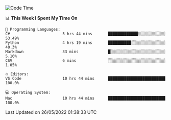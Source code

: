 <!--START_SECTION:waka-->
![Code Time](http://img.shields.io/badge/Code%20Time-0%20secs-blue)

📊 **This Week I Spent My Time On** 

```text
💬 Programming Languages: 
C#                       5 hrs 44 mins       █████████████░░░░░░░░░░░░   53.49% 
Python                   4 hrs 19 mins       ██████████░░░░░░░░░░░░░░░   40.3% 
Markdown                 33 mins             █░░░░░░░░░░░░░░░░░░░░░░░░   5.16% 
CSV                      6 mins              ░░░░░░░░░░░░░░░░░░░░░░░░░   1.05%

🔥 Editors: 
VS Code                  10 hrs 44 mins      █████████████████████████   100.0%

💻 Operating System: 
Mac                      10 hrs 44 mins      █████████████████████████   100.0%

```


 Last Updated on 26/05/2022 01:38:33 UTC
<!--END_SECTION:waka-->
